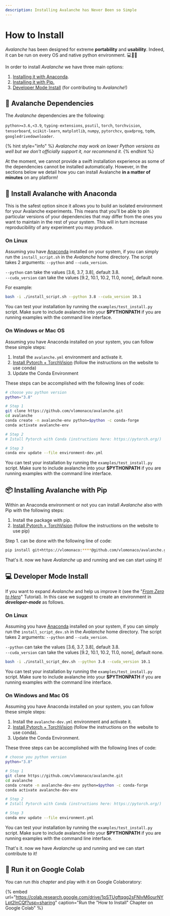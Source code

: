 ```yaml
---
description: Installing Avalanche has Never Been so Simple
---
```


# How to Install

_Avalanche_ has been designed for extreme **portability** and **usability**. Indeed, it can be run on every OS and native python environment. 💻🍎🐧

In order to install _Avalanche_ we have three main options:

1. [Installing it with Anaconda](1.-how-to-install.md#install-avalanche-with-anaconda).
2. [Installing it with Pip.](1.-how-to-install.md#installing-avalanche-with-pip)
3. [Developer Mode Install](1.-how-to-install.md#developer-mode-install) \(for contributing to _Avalanche_!\)

## 🔂 Avalanche Dependencies

The _Avalanche_ dependencies are the following:

`python>=3.6,<3.9`, `typing-extensions`, `psutil`, `torch`, `torchvision`, `tensorboard`, `scikit-learn`, `matplotlib`, `numpy`, `pytorchcv`, `quadprog`, `tqdm`, `googledrivedownloader`.

{% hint style="info" %}
_Avalanche may work on lower Python versions as well but we don't officially support it, nor recommend it._
{% endhint %}

At the moment, we cannot provide a swift installation experience as some of the dependencies cannot be installed automatically. However, in the sections below we detail how you can install Avalanche **in a matter of minutes** on any platform!

## 🐍 Install Avalanche with Anaconda 

This is the safest option since it allows you to build an isolated environment for your Avalanche experiments. This means that you'll be able to pin particular versions of your dependencies that may differ from the ones you want to maintain in the rest of your system. This will in turn increase reproducibility of any experiment you may produce.

### **On Linux**

Assuming you have [Anaconda](https://www.anaconda.com/) installed on your system, if you can simply run the `install_script.sh` in the _Avalanche_ home directory.  The script takes 2 arguments: `--python` and `--cuda_version`.  
  
`--python` can take the values \[3.6, 3.7, 3.8\], default 3.8.  
`--cuda_version` can take the values \[9.2, 10.1, 10.2, 11.0, none\], default none.

For example:

```bash
bash -i ./install_script.sh --python 3.8 --cuda_version 10.1
```

You can test your installation by running the `examples/test_install.py` script. Make sure to include avalanche into your **$PYTHONPATH** if you are running examples with the command line interface.

### On Windows or Mac OS

Assuming you have Anaconda installed on your system, you can follow these simple steps:

1. Install the `avalanche.yml` environment and activate it.
2. [Install Pytorch + TorchVision](https://pytorch.org/) \(follow the instructions on the website to use conda\)
3. Update the Conda Environment

These steps can be accomplished with the following lines of code:

```bash
# choose you python version
python="3.8"

# Step 1
git clone https://github.com/vlomonaco/avalanche.git
cd avalanche
conda create -n avalanche-env python=$python -c conda-forge
conda activate avalanche-env

# Step 2
# Istall Pytorch with Conda (instructions here: https://pytorch.org/)

# Step 3
conda env update --file environment-dev.yml

```

You can test your installation by running the `examples/test_install.py` script. Make sure to include avalanche into your **$PYTHONPATH** if you are running examples with the command line interface.

## 📦 Installing Avalanche with Pip 

Within an Anaconda environment or not you can install _Avalanche_ also with Pip with the following steps:

1. Install the package with pip.
2. [Install Pytorch + TorchVision](https://pytorch.org/) \(follow the instructions on the website to use pip\)

Step 1. can be done with the following line of code:

```bash
pip install git+https://vlomonaco:****@github.com/vlomonaco/avalanche.git
```

That's it. now we have _Avalanche_ up and running and we can start using it!

## 💻 Developer Mode Install

If you want to expand _Avalanche_ and help us improve it \(see the "[_From Zero to Hero_](../from-zero-to-hero-tutorial/2.-benchmarks.md)" Tutorial\). In this case we suggest to create an environment in _**developer-mode**_ as follows.

### **On Linux**

Assuming you have [Anaconda](https://www.anaconda.com/) installed on your system, if you can simply run the `install_script_dev.sh` in the _Avalanche_ home directory.  The script takes 2 arguments: `--python` and `--cuda_version`.  
  
`--python` can take the values \[3.6, 3.7, 3.8\], default 3.8.  
`--cuda_version` can take the values \[9.2, 10.1, 10.2, 11.0, none\], default none.

```bash
bash -i ./install_script_dev.sh --python 3.8 --cuda_version 10.1
```

You can test your installation by running the `examples/test_install.py` script. Make sure to include avalanche into your **$PYTHONPATH** if you are running examples with the command line interface.

### **On Windows and Mac OS**

Assuming you have Anaconda installed on your system, you can follow these simple steps:

1. Install the `avalanche-dev.yml` environment and activate it.
2. [Install Pytorch + TorchVision](https://pytorch.org/) \(follow the instructions on the website to use conda\).
3. Update the Conda Environment.

These three steps can be accomplished with the following lines of code:

```bash
# choose you python version
python="3.8"

# Step 1
git clone https://github.com/vlomonaco/avalanche.git
cd avalanche
conda create -n avalanche-dev-env python=$python -c conda-forge
conda activate avalanche-dev-env

# Step 2
# Istall Pytorch with Conda (instructions here: https://pytorch.org/)

# Step 3
conda env update --file environment.yml

```

You can test your installation by running the `examples/test_install.py` script. Make sure to include avalanche into your **$PYTHONPATH** if you are running examples with the command line interface.

That's it. now we have _Avalanche_ up and running and we can start contribute to it!

## 🤝 Run it on Google Colab

You can run _this chapter_ and play with it on Google Colaboratory:

{% embed url="https://colab.research.google.com/drive/1pSTUgftqqg2sFNlvM6ourNYLpt2lnCQf?usp=sharing" caption="Run the \"How to Install\" Chapter on Google Colab" %}

